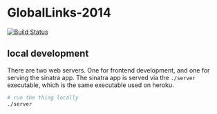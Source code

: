 GlobalLinks-2014
================

[![Build Status](https://travis-ci.org/PghGiveCamp/GlobalLinks-2014.svg?branch=master)](https://travis-ci.org/PghGiveCamp/GlobalLinks-2014)

## local development

There are two web servers.  One for frontend development, and one
for serving the sinatra app.  The sinatra app is served via the
`./server` executable, which is the same executable used on heroku.


``` bash
# run the thing locally
./server
```
